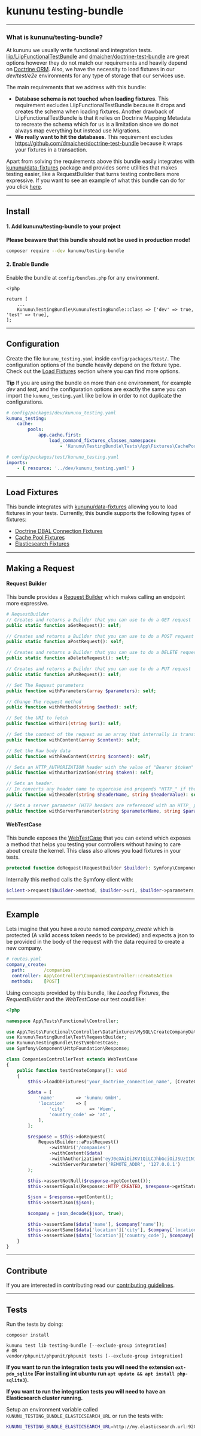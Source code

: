 # kununu testing-bundle
------------------------------------

### What is kununu/testing-bundle?

At kununu we usually write functional and integration tests. [liip/LiipFunctionalTestBundle](https://github.com/liip/LiipFunctionalTestBundle) and [dmaicher/doctrine-test-bundle](https://github.com/dmaicher/doctrine-test-bundle) are great options however they do not match our requirements and heavily depend on [Doctrine ORM](https://github.com/doctrine/orm).
Also, we have the necessity to load fixtures in our *dev/test/e2e* environments for any type of storage that our services use.

The main requirements that we address with this bundle:

- **Database schema is not touched when loading fixtures**. This requirement excludes LiipFunctionalTestBundle because it drops and creates the schema when loading fixtures. Another drawback of LiipFunctionalTestBundle is that it relies on Doctrine Mapping Metadata to recreate the schema which for us is a limitation since we do not always map everything but instead use Migrations.
- **We really want to hit the databases**. This requirement excludes https://github.com/dmaicher/doctrine-test-bundle because it wraps your fixtures in a transaction.

Apart from solving the requirements above this bundle easily integrates with [kununu/data-fixtures](https://github.com/kununu/data-fixtures) package and provides some utilities that makes testing easier, like a RequestBuilder that turns testing controllers more expressive. If you want to see an example of what this bundle can do for you click [here](#Example).

------------------------------------

## Install

#### 1. Add kununu/testing-bundle to your project

**Please beaware that this bundle should not be used in production mode!**

```bash
composer require --dev kununu/testing-bundle
```

#### 2. Enable Bundle

Enable the bundle at `config/bundles.php` for any environment.

```
<?php

return [
    ...
    Kununu\TestingBundle\KununuTestingBundle::class => ['dev' => true, 'test' => true],
];
```

--------------------

## Configuration

Create the file `kununu_testing.yaml` inside `config/packages/test/`.
The configuration options of the bundle heavily depend on the fixture type. Check out the [Load Fixtures](#Load-Fixtures) section where you can find more options.

**Tip**
If you are using the bundle on more than one environment, for example *dev* and *test*, and the configuration options are exactly the same you can import the `kununu_testing.yaml` like bellow in order to not duplicate the configurations.

```yaml
# config/packages/dev/kununu_testing.yaml
kununu_testing:
    cache:
        pools:
            app.cache.first:
                load_command_fixtures_classes_namespace:
                    - 'Kununu\TestingBundle\Tests\App\Fixtures\CachePool\CachePoolFixture1'
```

```yaml
# config/packages/test/kununu_testing.yaml
imports:
    - { resource: '../dev/kununu_testing.yaml' }
```

--------------------

## Load Fixtures

This bundle integrates with [kununu/data-fixtures](https://github.com/kununu/data-fixtures) allowing you to load fixtures in your tests.
Currently, this bundle supports the following types of fixtures:

- [Doctrine DBAL Connection Fixtures](/docs/FixturesTypes/doctrine-dbal-connection-fixtures.md)
- [Cache Pool Fixtures](/docs/FixturesTypes/cache-pool-fixtures.md)
- [Elasticsearch Fixtures](/docs/FixturesTypes/elasticsearch.md)

------------------------------

## Making a Request

#### Request Builder

This bundle provides a [Request Builder](https://github.com/kununu/testing-bundle/blob/master/src/Test/RequestBuilder.php) which makes calling an endpoint more expressive.

```php
# RequestBuilder
// Creates and returns a Builder that you can use to do a GET request
public static function aGetRequest(): self;

// Creates and returns a Builder that you can use to do a POST request
public static function aPostRequest(): self;

// Creates and returns a Builder that you can use to do a DELETE request
public static function aDeleteRequest(): self;

// Creates and returns a Builder that you can use to do a PUT request
public static function aPutRequest(): self;

// Set The Request parameters
public function withParameters(array $parameters): self;

// Change The request method
public function withMethod(string $method): self;

// Set the URI to fetch
public function withUri(string $uri): self;

// Set the content of the request as an array that internally is transformed to a json and provided as the raw body data
public function withContent(array $content): self;

// Set the Raw body data
public function withRawContent(string $content): self;

// Sets an HTTP_AUTHORIZATION header with the value of "Bearer $token"
public function withAuthorization(string $token): self;

// Sets an header. 
// In converts any header name to uppercase and prepends "HTTP_" if the header name does not contains it
public function withHeader(string $headerName, string $headerValue): self;

// Sets a server parameter (HTTP headers are referenced with an HTTP_ prefix as PHP does)
public function withServerParameter(string $parameterName, string $parameterValue): self;
```

#### WebTestCase

This bundle exposes the [WebTestCase](https://github.com/kununu/testing-bundle/blob/master/src/Test/WebTestCase.php) that you can extend which exposes a method that helps you testing your controllers without having to care about create the kernel. This class also allows you load fixtures in your tests.

```php
protected function doRequest(RequestBuilder $builder): Symfony\Component\HttpFoundation\Response
```

Internally this method calls the Symfony client with:

```php
$client->request($builder->method, $builder->uri, $builder->parameters, $builder->files, $builder->server, $builder->content);
```

--------------------------

## Example

Lets imagine that you have a route named *company_create* which is protected (A valid access token needs to be provided) and expects a json to be provided in the body of the request with the data required to create a new company.

```yaml
# routes.yaml
company_create:
  path:       /companies
  controller: App\Controller\CompaniesController::createAction
  methods:    [POST]
```

Using concepts provided by this bundle, like *Loading Fixtures*, the *RequestBuilder* and the *WebTestCase* our test could like:

```php
<?php

namespace App\Tests\Functional\Controller;

use App\Tests\Functional\Controller\DataFixtures\MySQL\CreateCompanyDataFixtures;
use Kununu\TestingBundle\Test\RequestBuilder;
use Kununu\TestingBundle\Test\WebTestCase;
use Symfony\Component\HttpFoundation\Response;

class CompaniesControllerTest extends WebTestCase
{
    public function testCreateCompany(): void
    {
        $this->loadDbFixtures('your_doctrine_connection_name', [CreateCompanyDataFixtures::class]);

        $data = [
            'name'        => 'kununu GmbH',
            'location'    => [
                'city'         => 'Wien',
                'country_code' => 'at',
            ],
        ];

        $response = $this->doRequest(
            RequestBuilder::aPostRequest()
                ->withUri('/companies')
                ->withContent($data)
                ->withAuthorization('eyJ0eXAiOiJKV1QiLCJhbGciOiJSUzI1NiIsImp0aSI6IjYyZDVkNzc5NmQxOTk')
                ->withServerParameter('REMOTE_ADDR', '127.0.0.1')
        );

        $this->assertNotNull($response->getContent());
        $this->assertEquals(Response::HTTP_CREATED, $response->getStatusCode());

        $json = $response->getContent();
        $this->assertJson($json);

        $company = json_decode($json, true);

        $this->assertSame($data['name'], $company['name']);
        $this->assertSame($data['location']['city'], $company['location']['city']);
        $this->assertSame($data['location']['country_code'], $company['location']['country_code']);
    }
}
```

------------------------------

## Contribute

If you are interested in contributing read our [contributing guidelines](/CONTRIBUTING.md).

------------------------------

## Tests

Run the tests by doing:

```
composer install

kununu test lib testing-bundle [--exclude-group integration]
# OR
vendor/phpunit/phpunit/phpunit tests [--exclude-group integration]
```

**If you want to run the integration tests you will need the extension `ext-pdo_sqlite` (For installing int ubuntu run `apt update && apt install php-sqlite3`).**

**If you want to run the integration tests you will need to have an Elasticsearch cluster running.**

Setup an environment variable called `KUNUNU_TESTING_BUNDLE_ELASTICSEARCH_URL` or run the tests with:
```bash
KUNUNU_TESTING_BUNDLE_ELASTICSEARCH_URL=http://my.elasticsearch.url:9200 vendor/bin/phpunit tests
```
